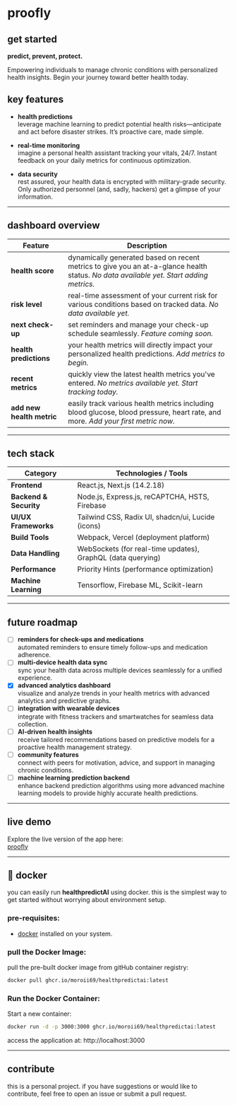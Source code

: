 # proofly

## get started

**predict, prevent, protect.**

Empowering individuals to manage chronic conditions with personalized health insights. Begin your journey toward better health today.

## key features

- **health predictions**  
  leverage machine learning to predict potential health risks—anticipate and act before disaster strikes. It’s proactive care, made simple.

- **real-time monitoring**  
  imagine a personal health assistant tracking your vitals, 24/7. Instant feedback on your daily metrics for continuous optimization.

- **data security**  
  rest assured, your health data is encrypted with military-grade security. Only authorized personnel (and, sadly, hackers) get a glimpse of your information.

---

## dashboard overview

| Feature               | Description                                                                                                                  |
|-----------------------|------------------------------------------------------------------------------------------------------------------------------|
| **health score**      | dynamically generated based on recent metrics to give you an at-a-glance health status. *No data available yet. Start adding metrics.* |
| **risk level**        | real-time assessment of your current risk for various conditions based on tracked data. *No data available yet.*            |
| **next check-up**     | set reminders and manage your check-up schedule seamlessly. *Feature coming soon.*                                          |
| **health predictions**| your health metrics will directly impact your personalized health predictions. *Add metrics to begin.*                      |
| **recent metrics**    | quickly view the latest health metrics you've entered. *No metrics available yet. Start tracking today.*                   |
| **add new health metric** | easily track various health metrics including blood glucose, blood pressure, heart rate, and more. *Add your first metric now.* |

---

## tech stack

| Category              | Technologies / Tools                                    |
|-----------------------|---------------------------------------------------------|
| **Frontend**          | React.js, Next.js (14.2.18)                             |
| **Backend & Security**| Node.js, Express.js, reCAPTCHA, HSTS, Firebase          |
| **UI/UX Frameworks**  | Tailwind CSS, Radix UI, shadcn/ui, Lucide (icons)       |
| **Build Tools**       | Webpack, Vercel (deployment platform)                   |
| **Data Handling**     | WebSockets (for real-time updates), GraphQL (data querying) |
| **Performance**       | Priority Hints (performance optimization)               |
| **Machine Learning**  | Tensorflow, Firebase ML, Scikit-learn                   |


---

## future roadmap

- [ ] **reminders for check-ups and medications**  
  automated reminders to ensure timely follow-ups and medication adherence.
- [ ] **multi-device health data sync**  
  sync your health data across multiple devices seamlessly for a unified experience.
- [x] **advanced analytics dashboard**  
  visualize and analyze trends in your health metrics with advanced analytics and predictive graphs.
- [ ] **integration with wearable devices**  
  integrate with fitness trackers and smartwatches for seamless data collection.
- [ ] **AI-driven health insights**  
  receive tailored recommendations based on predictive models for a proactive health management strategy.
- [ ] **community features**  
  connect with peers for motivation, advice, and support in managing chronic conditions.
- [ ] **machine learning prediction backend**  
  enhance backend prediction algorithms using more advanced machine learning models to provide highly accurate health predictions.

---

## live demo

Explore the live version of the app here:  
[proofly](https://proofly.xyz/)

---

## 🐳 docker 

you can easily run **healthpredictAI** using docker. this is the simplest way to get started without worrying about environment setup.

### **pre-requisites:**

- [docker](https://www.docker.com/get-started) installed on your system.

### **pull the Docker Image:**

pull the pre-built docker image from gitHub container registry:

```bash
docker pull ghcr.io/moroii69/healthpredictai:latest
```

### Run the Docker Container:
Start a new container:

```bash
docker run -d -p 3000:3000 ghcr.io/moroii69/healthpredictai:latest
```
access the application at: http://localhost:3000

---

## contribute

this is a personal project. if you have suggestions or would like to contribute, feel free to open an issue or submit a pull request.

